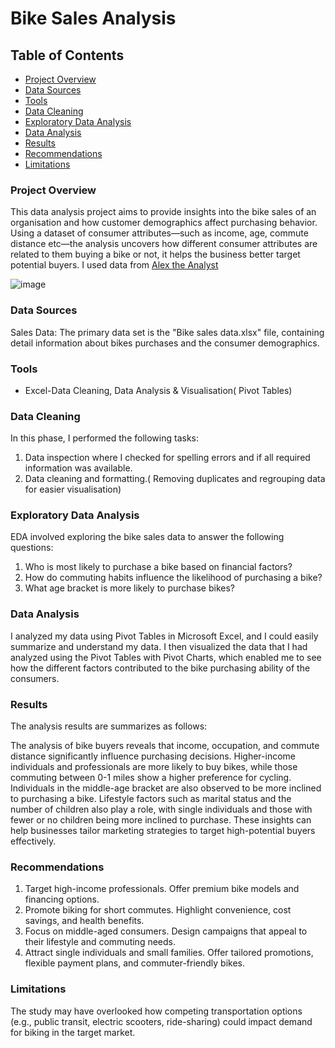 # Bike Sales Analysis

## Table of Contents

- [Project Overview](#project-overview)
- [Data Sources](#data-sources)
- [Tools](#tools)
- [Data Cleaning](#data-cleaning)
- [Exploratory Data Analysis](#exploratory-data-analysis)
- [Data Analysis](#data-analysis)
- [Results](#results)
- [Recommendations](#recommendations)
- [Limitations](#limitations)
  

### Project Overview

This data analysis project aims to provide insights into the bike sales of an organisation and how customer demographics affect purchasing behavior. Using a dataset of consumer attributes—such as income, age, commute distance etc—the analysis uncovers how different consumer attributes are related to them buying a bike or not, it helps the business better target potential buyers. I used data from [Alex the Analyst](https://github.com/AlexTheAnalyst/Excel-Tutorial/blob/main/Excel%20Project%20Dataset.xlsx)

![image](https://github.com/user-attachments/assets/7fed8564-b5f2-4f5d-924a-68b3d518680f)


### Data Sources

Sales Data: The primary data set is the "Bike sales data.xlsx" file, containing detail information about bikes purchases and the consumer demographics.

### Tools

- Excel-Data Cleaning, Data Analysis & Visualisation( Pivot Tables)

### Data Cleaning
In this phase, I performed the following tasks:
1. Data inspection where I checked for spelling errors and if all required information was available.
2. Data cleaning and formatting.( Removing duplicates and regrouping data for easier visualisation)

### Exploratory Data Analysis
EDA involved exploring the bike sales data to answer the following questions:

1. Who is most likely to purchase a bike based on financial factors?
2. How do commuting habits influence the likelihood of purchasing a bike?
3. What age bracket is more likely to purchase bikes?

### Data Analysis
I analyzed my data using Pivot Tables in Microsoft Excel, and I could easily summarize and understand my data. I then visualized the data that I had analyzed using the Pivot Tables with Pivot Charts, which enabled me to see how the different factors contributed to the bike purchasing ability of the consumers.

### Results

The analysis results are summarizes as follows:

The analysis of bike buyers reveals that income, occupation, and commute distance significantly influence purchasing decisions. Higher-income individuals and professionals are more likely to buy bikes, while those commuting between 0-1 miles show a higher preference for cycling. Individuals in the middle-age bracket are also observed to be more inclined to purchasing a bike. Lifestyle factors such as marital status and the number of children also play a role, with single individuals and those with fewer or no children being more inclined to purchase. These insights can help businesses tailor marketing strategies to target high-potential buyers effectively.

### Recommendations

1. Target high-income professionals. Offer premium bike models and financing options.
2. Promote biking for short commutes. Highlight convenience, cost savings, and health benefits.
3. Focus on middle-aged consumers. Design campaigns that appeal to their lifestyle and commuting needs.
4. Attract single individuals and small families. Offer tailored promotions, flexible payment plans, and commuter-friendly bikes.

### Limitations
The study may have overlooked how competing transportation options (e.g., public transit, electric scooters, ride-sharing) could impact demand for biking in the target market.





  
